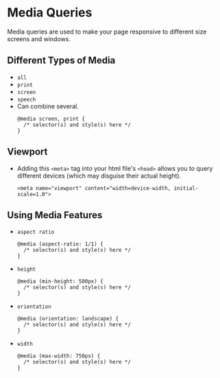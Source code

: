 # Media Queries
Media queries are used to make your page responsive to different size screens and windows.
## Different Types of Media
* `all`
* `print`
* `screen`
* `speech`
* Can combine several. 
    ```
    @media screen, print { 
      /* selector(s) and style(s) here */ 
    }
    ```
## Viewport
* Adding this `<meta>` tag into your html file's `<head>` allows you to query different devices (which may disguise their actual height).
    ```
    <meta name="viewport" content="width=device-width, initial-scale=1.0">
    ```
## Using Media Features
* `aspect ratio`
    ```
    @media (aspect-ratio: 1/1) { 
      /* selector(s) and style(s) here */ 
    }
    ```
* `height`
    ```
    @media (min-height: 500px) { 
      /* selector(s) and style(s) here */ 
    }
    ```
* `orientation`
    ``` 
    @media (orientation: landscape) { 
      /* selector(s) and style(s) here */ 
    }
    ```
* `width`
    ```
    @media (max-width: 750px) { 
      /* selector(s) and style(s) here */ 
    }
    ```